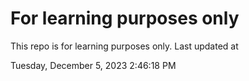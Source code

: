 # For learning purposes only
This repo is for learning purposes only.
Last updated at

Tuesday, December 5, 2023 2:46:18 PM

